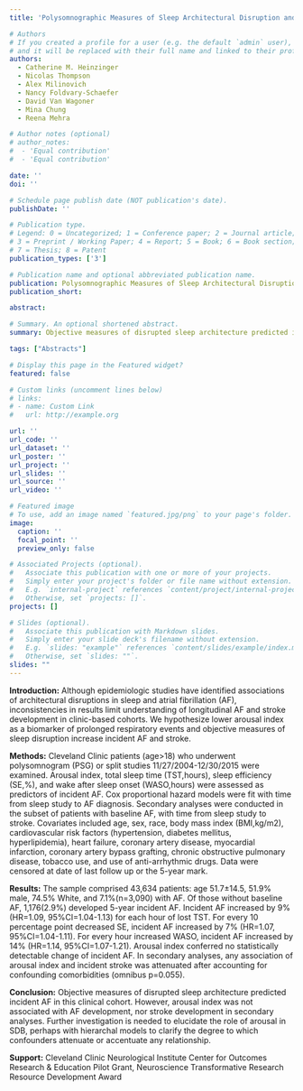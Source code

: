 ```yaml
---
title: 'Polysomnographic Measures of Sleep Architectural Disruption and Incident Atrial Fibrillation and Stroke in a Large Clinical Cohort'

# Authors
# If you created a profile for a user (e.g. the default `admin` user), write the username (folder name) here
# and it will be replaced with their full name and linked to their profile.
authors:
  - Catherine M. Heinzinger
  - Nicolas Thompson
  - Alex Milinovich
  - Nancy Foldvary-Schaefer
  - David Van Wagoner
  - Mina Chung
  - Reena Mehra

# Author notes (optional)
# author_notes:
#  - 'Equal contribution'
#  - 'Equal contribution'

date: ''
doi: ''

# Schedule page publish date (NOT publication's date).
publishDate: ''

# Publication type.
# Legend: 0 = Uncategorized; 1 = Conference paper; 2 = Journal article;
# 3 = Preprint / Working Paper; 4 = Report; 5 = Book; 6 = Book section;
# 7 = Thesis; 8 = Patent
publication_types: ['3']

# Publication name and optional abbreviated publication name.
publication: Polysomnographic Measures of Sleep Architectural Disruption and Incident Atrial Fibrillation and Stroke in a Large Clinical Cohort
publication_short: 

abstract: 

# Summary. An optional shortened abstract.
summary: Objective measures of disrupted sleep architecture predicted incident AF in this clinical cohort. However, arousal index was not associated with AF development, nor stroke development in secondary analyses. Further investigation is needed to elucidate the role of arousal in SDB, perhaps with hierarchal models to clarify the degree to which confounders attenuate or accentuate any relationship.

tags: ["Abstracts"]

# Display this page in the Featured widget?
featured: false

# Custom links (uncomment lines below)
# links:
# - name: Custom Link
#   url: http://example.org

url: ''
url_code: ''
url_dataset: ''
url_poster: ''
url_project: ''
url_slides: ''
url_source: ''
url_video: ''

# Featured image
# To use, add an image named `featured.jpg/png` to your page's folder.
image:
  caption: ''
  focal_point: ''
  preview_only: false

# Associated Projects (optional).
#   Associate this publication with one or more of your projects.
#   Simply enter your project's folder or file name without extension.
#   E.g. `internal-project` references `content/project/internal-project/index.md`.
#   Otherwise, set `projects: []`.
projects: []

# Slides (optional).
#   Associate this publication with Markdown slides.
#   Simply enter your slide deck's filename without extension.
#   E.g. `slides: "example"` references `content/slides/example/index.md`.
#   Otherwise, set `slides: ""`.
slides: ""
---
```


**Introduction:** Although epidemiologic studies have identified associations of architectural disruptions in sleep and atrial fibrillation (AF), inconsistencies in results limit understanding of longitudinal AF and stroke development in clinic-based cohorts. We hypothesize lower arousal index as a biomarker of prolonged respiratory events and objective measures of sleep disruption increase incident AF and stroke.

**Methods:** Cleveland Clinic patients (age>18) who underwent polysomnogram (PSG) or split studies 11/27/2004-12/30/2015 were examined. Arousal index, total sleep time (TST,hours), sleep efficiency (SE,%), and wake after sleep onset (WASO,hours) were assessed as predictors of incident AF. Cox proportional hazard models were fit with time from sleep study to AF diagnosis. Secondary analyses were conducted in the subset of patients with baseline AF, with time from sleep study to stroke. Covariates included age, sex, race, body mass index (BMI,kg/m2), cardiovascular risk factors (hypertension, diabetes mellitus, hyperlipidemia), heart failure, coronary artery disease, myocardial infarction, coronary artery bypass grafting, chronic obstructive pulmonary disease, tobacco use, and use of anti-arrhythmic drugs. Data were censored at date of last follow up or the 5-year mark. 

**Results:** The sample comprised 43,634 patients: age 51.7±14.5, 51.9% male, 74.5% White, and 7.1%(n=3,090) with AF. Of those without baseline AF, 1,176(2.9%) developed 5-year incident AF. Incident AF increased by 9% (HR=1.09, 95%CI=1.04-1.13) for each hour of lost TST. For every 10 percentage point decreased SE, incident AF increased by 7% (HR=1.07, 95%CI=1.04-1.11). For every hour increased WASO, incident AF increased by 14% (HR=1.14, 95%CI=1.07-1.21). Arousal index conferred no statistically detectable change of incident AF.  In secondary analyses, any association of arousal index and incident stroke was attenuated after accounting for confounding comorbidities (omnibus p=0.055).

**Conclusion:** Objective measures of disrupted sleep architecture predicted incident AF in this clinical cohort. However, arousal index was not associated with AF development, nor stroke development in secondary analyses. Further investigation is needed to elucidate the role of arousal in SDB, perhaps with hierarchal models to clarify the degree to which confounders attenuate or accentuate any relationship.

**Support:** Cleveland Clinic Neurological Institute Center for Outcomes Research & Education Pilot Grant, Neuroscience Transformative Research Resource Development Award
